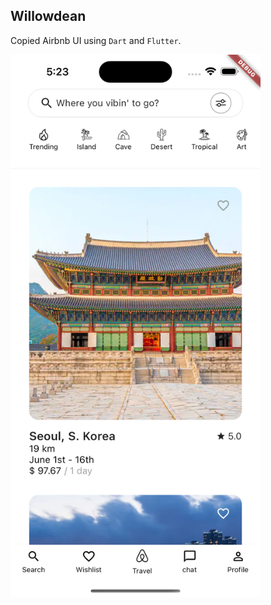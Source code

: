 ## Willowdean

Copied Airbnb UI using `Dart` and `Flutter`.

<img align="center" src="./ah.png" width="400px" />
